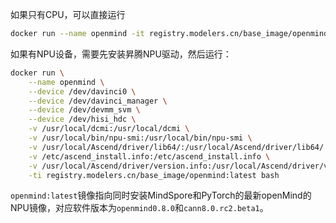 如果只有CPU，可以直接运行

```bash
docker run --name openmind -it registry.modelers.cn/base_image/openmind:openeuler-python3.9-pytorch2.1.0-openmind0.8.0 bash
```

如果有NPU设备，需要先安装昇腾NPU驱动，然后运行：
```bash
docker run \
    --name openmind \
    --device /dev/davinci0 \
    --device /dev/davinci_manager \
    --device /dev/devmm_svm \
    --device /dev/hisi_hdc \
    -v /usr/local/dcmi:/usr/local/dcmi \
    -v /usr/local/bin/npu-smi:/usr/local/bin/npu-smi \
    -v /usr/local/Ascend/driver/lib64/:/usr/local/Ascend/driver/lib64/ \
    -v /etc/ascend_install.info:/etc/ascend_install.info \
    -v /usr/local/Ascend/driver/version.info:/usr/local/Ascend/driver/version.info \
    -ti registry.modelers.cn/base_image/openmind:latest bash
```

`openmind:latest`镜像指向同时安装MindSpore和PyTorch的最新openMind的NPU镜像，对应软件版本为`openmind0.8.0`和`cann8.0.rc2.beta1`。
